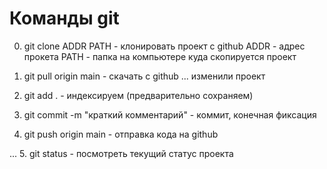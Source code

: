 # Команды git

0. git clone ADDR PATH - клонировать проект с github 
   ADDR - адрес прокета
   PATH - папка на компьютере куда скопируется проект

1. git pull origin main  - скачать с github
... изменили проект
2. git add . -  индексируем (предварительно сохраняем)
3. git commit -m "краткий комментарий"  - коммит, конечная фиксация
4. git push origin main - отправка кода на github

...
5. git status - посмотреть текущий статус проекта